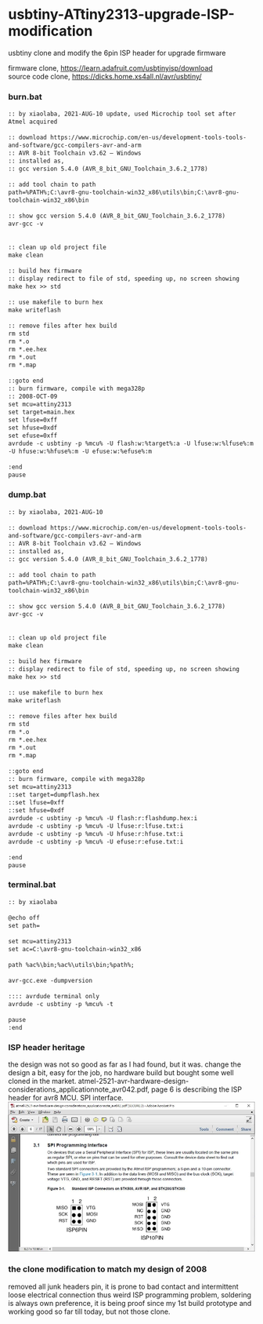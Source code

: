 # usbtiny-ATtiny2313-upgrade-ISP-modification

usbtiny clone and modify the 6pin ISP header for upgrade firmware  


firmware clone, https://learn.adafruit.com/usbtinyisp/download  
source code clone, https://dicks.home.xs4all.nl/avr/usbtiny/  

### burn.bat
```
:: by xiaolaba, 2021-AUG-10 update, used Microchip tool set after Atmel acquired

:: download https://www.microchip.com/en-us/development-tools-tools-and-software/gcc-compilers-avr-and-arm
:: AVR 8-bit Toolchain v3.62 – Windows
:: installed as,
:: gcc version 5.4.0 (AVR_8_bit_GNU_Toolchain_3.6.2_1778)

:: add tool chain to path
path=%PATH%;C:\avr8-gnu-toolchain-win32_x86\utils\bin;C:\avr8-gnu-toolchain-win32_x86\bin

:: show gcc version 5.4.0 (AVR_8_bit_GNU_Toolchain_3.6.2_1778)
avr-gcc -v


:: clean up old project file
make clean

:: build hex firmware
:: display redirect to file of std, speeding up, no screen showing
make hex >> std

:: use makefile to burn hex
make writeflash

:: remove files after hex build
rm std
rm *.o
rm *.ee.hex
rm *.out
rm *.map

::goto end
:: burn firmware, compile with mega328p
:: 2008-OCT-09
set mcu=attiny2313
set target=main.hex
set lfuse=0xff
set hfuse=0xdf
set efuse=0xff
avrdude -c usbtiny -p %mcu% -U flash:w:%target%:a -U lfuse:w:%lfuse%:m -U hfuse:w:%hfuse%:m -U efuse:w:%efuse%:m

:end
pause
```
  
  
### dump.bat
```
:: by xiaolaba, 2021-AUG-10

:: download https://www.microchip.com/en-us/development-tools-tools-and-software/gcc-compilers-avr-and-arm
:: AVR 8-bit Toolchain v3.62 – Windows
:: installed as,
:: gcc version 5.4.0 (AVR_8_bit_GNU_Toolchain_3.6.2_1778)

:: add tool chain to path
path=%PATH%;C:\avr8-gnu-toolchain-win32_x86\utils\bin;C:\avr8-gnu-toolchain-win32_x86\bin

:: show gcc version 5.4.0 (AVR_8_bit_GNU_Toolchain_3.6.2_1778)
avr-gcc -v


:: clean up old project file
make clean

:: build hex firmware
:: display redirect to file of std, speeding up, no screen showing
make hex >> std

:: use makefile to burn hex
make writeflash

:: remove files after hex build
rm std
rm *.o
rm *.ee.hex
rm *.out
rm *.map

::goto end
:: burn firmware, compile with mega328p
set mcu=attiny2313
::set target=dumpflash.hex
::set lfuse=0xff
::set hfuse=0xdf
avrdude -c usbtiny -p %mcu% -U flash:r:flashdump.hex:i
avrdude -c usbtiny -p %mcu% -U lfuse:r:lfuse.txt:i
avrdude -c usbtiny -p %mcu% -U hfuse:r:hfuse.txt:i
avrdude -c usbtiny -p %mcu% -U efuse:r:efuse.txt:i

:end
pause
```
  
  
### terminal.bat
```
:: by xiaolaba

@echo off
set path=

set mcu=attiny2313
set ac=C:\avr8-gnu-toolchain-win32_x86

path %ac%\bin;%ac%\utils\bin;%path%;

avr-gcc.exe -dumpversion

:::: avrdude terminal only
avrdude -c usbtiny -p %mcu% -t

pause
:end
```

### ISP header heritage
the design was not so good as far as I had found, but it was. change the design a bit, easy for the job, no hardware build but bought some well cloned in the market. atmel-2521-avr-hardware-design-considerations_applicationnote_avr042.pdf, page 6 is describing the ISP header for avr8 MCU. SPI interface.  
![avr8_ISP.JPG](avr8_ISP.JPG)  

### the clone modification to match my design of 2008  
removed all junk headers pin, it is prone to bad contact and intermittent loose electrical connection thus weird ISP programming problem, soldering is always own preference, it is being proof since my 1st build prototype and working good so far till today, but not those clone.
